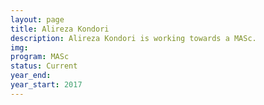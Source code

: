 ```yaml
---
layout: page
title: Alireza Kondori
description: Alireza Kondori is working towards a MASc.
img:
program: MASc
status: Current
year_end:
year_start: 2017
---
```


<img class="profile_img" src="{{ page.img | prepend: site.baseurl | prepend: site.url }}" alt=""/>